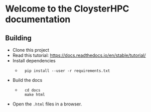 # Welcome to the CloysterHPC documentation

## Building
- Clone this project
- Read this tutorial: https://docs.readthedocs.io/en/stable/tutorial/
- Install dependencies
    - ```Shell
        pip install --user -r requirements.txt
      ```
- Build the docs
    - ```Shell 
        cd docs
        make html
      ```
- Open the `.html` files in a browser.